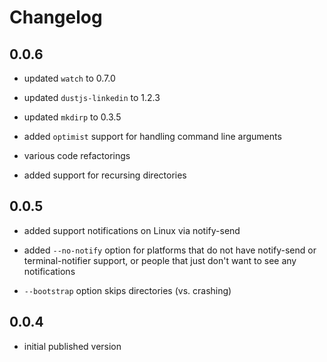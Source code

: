 # Changelog

## 0.0.6
- updated `watch` to 0.7.0

- updated `dustjs-linkedin` to 1.2.3

- updated `mkdirp` to 0.3.5

- added `optimist` support for handling command line arguments

- various code refactorings

- added support for recursing directories


## 0.0.5
- added support notifications on Linux via notify-send

- added `--no-notify` option for platforms that do not have notify-send or 
  terminal-notifier support, or people that just don't want to see any
  notifications

- `--bootstrap` option skips directories (vs. crashing)


## 0.0.4
- initial published version
